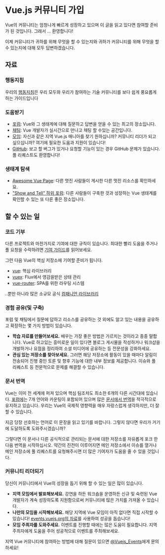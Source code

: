 # Vue.js 커뮤니티 가입

Vue의 커뮤니티는 엄청나게 빠르게 성장하고 있으며 이 글을 읽고 있다면 참여할 준비가 된 것입니다. 그래서 ... 환영합니다!

이제 커뮤니티가 귀하를 위해 무엇을 할 수 있는지와 귀하가 커뮤니티를 위해 무엇을 할 수 있는지에 대해 모두 답변하겠습니다.

## 자료

### 행동지침

우리의 [행동지침](/coc)은 우리 모두와 우리가 참여하는 기술 커뮤니티를 보다 쉽게 ​​풍요롭게 하는 가이드입니다

### 도움받기

- [포럼](https://forum.vuejs.org/): Vue와 그 생태계에 대해 질문하고 답변을 얻을 수 있는 최고의 장소입니다.
- [채팅](https://chat.vuejs.org/): Vue 개발자가 실시간으로 만나고 채팅 할 수있는 공간입니다.
- [모임](https://events.vuejs.org/meetups): 자신과 같은 지역 Vue.js 매니아를 찾기 원하십니까? 커뮤니티 리더가 되고 싶으십니까? 여기에 필요한 도움과 지원이 있습니다!
- [GitHub](https://github.com/vuejs): 보고 할 버그가 있거나 요청할 기능이 있는 경우 GitHub 문제가 있습니다. 풀 리퀘스트도 환영합니다!

### 생태계 탐색

- [Awesome Vue Page](https://github.com/vuejs/awesome-vue): 다른 멋진 사람들이 게시한 다른 멋진 리소스를 확인하세요.
- ["Show and Tell" 하위 포럼](https://forum.vuejs.org/c/show-and-tell): 다른 사람들이 구축한 것과 성장하는 Vue 생태계를 확인할 수 있는 또 다른 좋은 장소입니다.

## 할 수 있는 일

### 코드 기부

다른 프로젝트와 마찬가지로 기여에 대한 규칙이 있습니다. 최대한 빨리 도움을 주거나 풀 요청을 수락하려면 [기여 가이드](https://github.com/vuejs/vue/blob/dev/.github/CONTRIBUTING.md)를 읽어보세요.

그런 다음 Vue의 핵심 저장소에 기여할 준비가 됩니다.

- [vue](https://github.com/vuejs/vue): 핵심 라이브러리
- [vuex](https://github.com/vuejs/vuex): Flux에서 영감을받은 상태 관리
- [vue-router](https://github.com/vuejs/vue-router): SPA를 위한 라우팅 시스템

..뿐만 아니라 많은 소규모 공식 [컴패니언 라이브러리](https://github.com/vuejs)

### 경험 공유(및 구축)

포럼 및 채팅에서 질문에 답하고 리소스를 공유하는 것 외에도 알고 있는 내용을 공유하고 확장하는 몇 가지 방법이 있습니다.

- **학습 자료를 만들어보세요.** 배우는 가장 좋은 방법은 가르치는 것이라고 종종 말합니다. Vue로 하고있는 흥미로운 일이 있다면 블로그 게시물을 작성하거나 워크샵을 개발하거나 요점을 정리하여 소셜 미디어에 공유하는 등 전문성을 강화하세요.
- **관심 있는 저장소를 찾아보세요.** 그러면 해당 저장소에 활동이 있을 때마다 알림이 전송되어 진행 중인 토론 및 향후 기능에 대한 내부 정보를 제공합니다. 이슈와 풀 리퀘스트 등 전문적으로 문제를 해결할 수 있습니다.

### 문서 번역

Vue는 이미 전 세계에 퍼져 있으며 핵심 팀조차도 최소한 6개의 다른 시간대에 있습니다. [포럼에](https://forum.vuejs.org/)는 7개 언어와 카운팅이 포함되어 있으며 많은 [문서에서 번역](https://github.com/vuejs?utf8=%E2%9C%93&q=vuejs.org)을 적극적으로 유지하고 있습니다. 우리는 Vue의 국제적 영향력을 매우 자랑스럽게 생각하지만, 더 잘할 수 있습니다.

지금 당장 선호하는 언어로 이 문장을 읽고 있기를 바랍니다. 그렇지 않다면 우리가 거기에 도달하도록 도와주시겠습니까?

그렇다면 이 문서나 다른 공식적으로 관리되는 문서에 대한 저장소를 자유롭게 포크 한 다음 번역을 시작하십시오. 약간의 진전이 이루어지면 메인 저장소에서 이슈를 열거나 메인 저장소에 풀 리퀘스트를 요청해주시면 더 많은 기여자가 도움을 줄 수 있을 것입니다.

### 커뮤니티 리더되기

당신이 커뮤니티에서 Vue의 성장을 돕기 위해 할 수 있는 일은 많이 있습니다.

- **지역 모임에서 발표해보세요.** 강연을 하든 워크숍을 운영하든 신규 및 숙련된 Vue 개발자가 계속 성장하도록 지원함으로써 커뮤니티에 많은 가치를 가져올 수 있습니다.
- **나만의 모임을 시작해보세요.** 해당 지역에 Vue 모임이 아직 없다면 직접 시작할 수 있습니다! [events.vuejs.org의 자료](https://events.vuejs.org/resources/#getting-started)를 사용하여 성공을 돕습니다!
- **모임 주최자를 도와주세요.** 이벤트를 진행할 때에는 많은 도움이 필요합니다. 지역주최자에게 도움을 주어 성공적으로 이벤트를 주최해보세요.

지역 Vue 커뮤니티에 참여하는 방법에 대해 질문이 있으면 [@Vuejs_Events](https://www.twitter.com/vuejs_events)에게 문의하세요!
